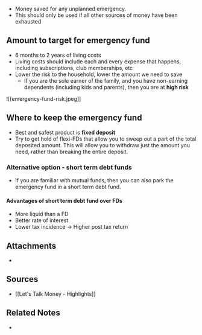 - Money saved for any unplanned emergency.
- This should only be used if all other sources of money have been exhausted

## Amount to target for emergency fund
- 6 months to 2 years of living costs
- Living costs should include each and every expense that happens, including subscriptions, club memberships, etc
- Lower the risk to the household, lower the amount we need to save
	- If you are the sole earner of the family, and you have non-earning dependents (including kids and parents), then you are at **high risk**

![[emergency-fund-risk.jpeg]]

## Where to keep the emergency fund
- Best and safest product is **fixed deposit**
- Try to get hold of flexi-FDs that allow you to sweep out a part of the total deposited amount. This will allow you to withdraw just the amount you need, rather than breaking the entire deposit.

### Alternative option - short term debt funds
- If you are familiar with mutual funds, then you can also park the emergency fund in a short term debt fund.

#### Advantages of short term debt fund over FDs
- More liquid than a FD
- Better rate of interest
- Lower tax incidence → Higher post tax return

## Attachments
- 

## Sources
- [[Let's Talk Money - Highlights]]

## Related Notes
- 